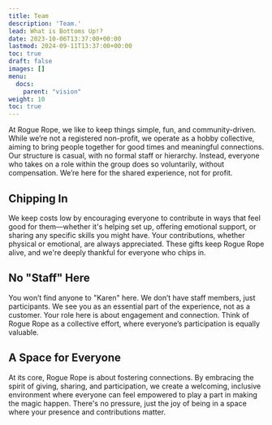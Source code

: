 ```yaml
---
title: Team
description: 'Team.'
lead: What is Bottoms Up!?
date: 2023-10-06T13:37:00+00:00
lastmod: 2024-09-11T13:37:00+00:00
toc: true
draft: false
images: []
menu: 
  docs:
    parent: "vision"
weight: 10
toc: true
---
```



At Rogue Rope, we like to keep things simple, fun, and community-driven. While we’re not a registered non-profit, we operate as a hobby collective, aiming to bring people together for good times and meaningful connections. Our structure is casual, with no formal staff or hierarchy. Instead, everyone who takes on a role within the group does so voluntarily, without compensation. We’re here for the shared experience, not for profit.

## Chipping In  
We keep costs low by encouraging everyone to contribute in ways that feel good for them—whether it's helping set up, offering emotional support, or sharing any specific skills you might have. Your contributions, whether physical or emotional, are always appreciated. These gifts keep Rogue Rope alive, and we're deeply thankful for everyone who chips in.

## No "Staff" Here  
You won’t find anyone to "Karen" here. We don’t have staff members, just participants. We see you as an essential part of the experience, not as a customer. Your role here is about engagement and connection. Think of Rogue Rope as a collective effort, where everyone’s participation is equally valuable.

## A Space for Everyone  
At its core, Rogue Rope is about fostering connections. By embracing the spirit of giving, sharing, and participation, we create a welcoming, inclusive environment where everyone can feel empowered to play a part in making the magic happen. There's no pressure, just the joy of being in a space where your presence and contributions matter.
